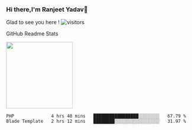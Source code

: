 ### Hi there,I'm Ranjeet Yadav👋

Glad to see you here ! ![visitors](https://visitor-badge.glitch.me/badge?page_id=${ranjeetproject}.${ranjeetproject.repo.id}) 

GitHub Readme Stats 

<img height="180em" src="https://github-readme-stats.vercel.app/api?username=ranjeetproject&show_icons=true&hide_border=true&&count_private=true&include_all_commits=true" />

<!--START_SECTION:waka-->
```text
PHP              4 hrs 40 mins   █████████████████░░░░░░░░   67.79 % 
Blade Template   2 hrs 12 mins   ████████░░░░░░░░░░░░░░░░░   31.97 % 
```
<!--END_SECTION:waka-->
